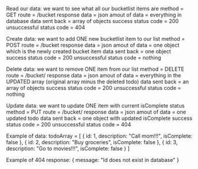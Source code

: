 Read our data: we want to see what all our bucketlist items are method = GET route = /bucket response data = json amout of data = everything in database data sent back = array of objects success status code = 200 unsuccessful status code = 404

Create data: we want to add ONE new bucketlist item to our list method = POST route = /bucket response data = json amout of data = one object which is the newly created bucket item data sent back = one object success status code = 200 unsuccessful status code = nothing

Delete data: we want to remove ONE item from our list method = DELETE route = /bucket/ response data = json amout of data = everything in the UPDATED array (original array minus the deleted todo) data sent back = an array of objects success status code = 200 unsuccessful status code = nothing

Update data: we want to update ONE item with current isComplete status method = PUT route = /bucket/ response data = json amout of data = one updated todo data sent back = one object with updated isComplete success status code = 200 unsuccessful status code = 404

Example of data: todoArray = [ { id: 1, description: "Call mom!!!", isComplete: false }, { id: 2, description: "Buy groceries", isComplete: false }, { id: 3, description: "Go to movies!!!", isComplete: false } ]

Example of 404 response: { message: "Id does not exist in database" }